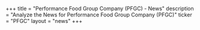 +++
title = "Performance Food Group Company (PFGC) - News"
description = "Analyze the News for Performance Food Group Company (PFGC)"
ticker = "PFGC"
layout = "news"
+++

